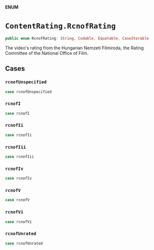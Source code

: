 **ENUM**

# `ContentRating.RcnofRating`

```swift
public enum RcnofRating: String, Codable, Equatable, CaseIterable
```

The video's rating from the Hungarian Nemzeti Filmiroda, the Rating Committee of the National Office of Film.

## Cases
### `rcnofUnspecified`

```swift
case rcnofUnspecified
```

### `rcnofI`

```swift
case rcnofI
```

### `rcnofIi`

```swift
case rcnofIi
```

### `rcnofIii`

```swift
case rcnofIii
```

### `rcnofIv`

```swift
case rcnofIv
```

### `rcnofV`

```swift
case rcnofV
```

### `rcnofVi`

```swift
case rcnofVi
```

### `rcnofUnrated`

```swift
case rcnofUnrated
```
